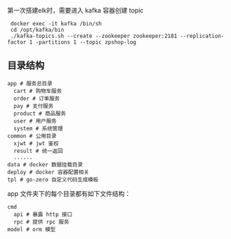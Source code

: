 第一次搭建elk时，需要进入 kafka 容器创建 topic 
```shell
 docker exec -it kafka /bin/sh
 cd /opt/kafka/bin
 ./kafka-topics.sh --create --zookeeper zookeeper:2181 --replication-factor 1 -partitions 1 --topic zpshop-log
```

## 目录结构
```shell
app # 服务总目录
  cart # 购物车服务
  order # 订单服务
  pay # 支付服务
  product # 商品服务
  user # 用户服务
  system # 系统管理
common # 公用目录
  xjwt # jwt 鉴权
  result # 统一返回
  ......
data # docker 数据挂载目录
deploy # docker 容器配置相关
tpl # go-zero 自定义代码生成模板
```
app 文件夹下的每个目录都有如下文件结构：
```shell
cmd 
  api # 暴露 http 接口
  rpc # 提供 rpc 服务
model # orm 模型
```